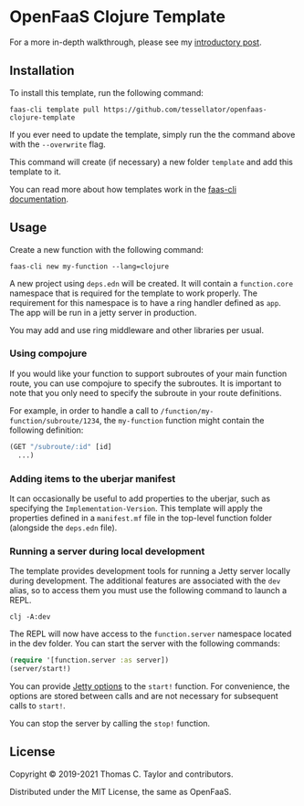 # OpenFaaS Clojure Template

For a more in-depth walkthrough, please see my [introductory post](http://www.tessellator.net/2019-01-25-introducing-openfaas-clojure-template/).


## Installation

To install this template, run the following command:

```
faas-cli template pull https://github.com/tessellator/openfaas-clojure-template
```

If you ever need to update the template, simply run the the command above with
the `--overwrite` flag.

This command will create (if necessary) a new folder `template` and add this
template to it.

You can read more about how templates work in the
[faas-cli documentation](https://github.com/openfaas/faas-cli/blob/master/guide/TEMPLATE.md).


## Usage

Create a new function with the following command:

```
faas-cli new my-function --lang=clojure
```

A new project using `deps.edn` will be created. It will contain a `function.core`
namespace that is required for the template to work properly. The requirement
for this namespace is to have a ring handler defined as `app`. The app will
be run in a jetty server in production.

You may add and use ring middleware and other libraries per usual.

### Using compojure

If you would like your function to support subroutes of your main function
route, you can use compojure to specify the subroutes. It is important to note
that you only need to specify the subroute in your route definitions.

For example, in order to handle a call to `/function/my-function/subroute/1234`,
the `my-function` function might contain the following definition:

```clojure
(GET "/subroute/:id" [id]
  ...)
```


### Adding items to the uberjar manifest

It can occasionally be useful to add properties to the uberjar, such as
specifying the `Implementation-Version`. This template will apply the properties
defined in a `manifest.mf` file in the top-level function folder (alongside the
`deps.edn` file).


### Running a server during local development

The template provides development tools for running a Jetty server locally
during development. The additional features are associated with the `dev` alias,
so to access them you must use the following command to launch a REPL.

```
clj -A:dev
```

The REPL will now have access to the `function.server` namespace located in the
dev folder. You can start the server with the following commands:

```clojure
(require '[function.server :as server])
(server/start!)
```

You can provide [Jetty options](http://ring-clojure.github.io/ring/ring.adapter.jetty.html#var-run-jetty)
to the `start!` function. For convenience, the options are stored between calls
and are not necessary for subsequent calls to `start!`.

You can stop the server by calling the `stop!` function.


## License

Copyright © 2019-2021 Thomas C. Taylor and contributors.

Distributed under the MIT License, the same as OpenFaaS.
